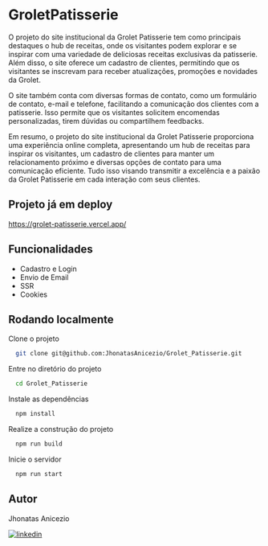 
# GroletPatisserie

O projeto do site institucional da Grolet Patisserie tem como principais destaques o hub de receitas, onde os visitantes podem explorar e se inspirar com uma variedade de deliciosas receitas exclusivas da patisserie. Além disso, o site oferece um cadastro de clientes, permitindo que os visitantes se inscrevam para receber atualizações, promoções e novidades da Grolet.

O site também conta com diversas formas de contato, como um formulário de contato, e-mail e telefone, facilitando a comunicação dos clientes com a patisserie. Isso permite que os visitantes solicitem encomendas personalizadas, tirem dúvidas ou compartilhem feedbacks.

Em resumo, o projeto do site institucional da Grolet Patisserie proporciona uma experiência online completa, apresentando um hub de receitas para inspirar os visitantes, um cadastro de clientes para manter um relacionamento próximo e diversas opções de contato para uma comunicação eficiente. Tudo isso visando transmitir a excelência e a paixão da Grolet Patisserie em cada interação com seus clientes.


## Projeto já em deploy

https://grolet-patisserie.vercel.app/


## Funcionalidades

- Cadastro e Login
- Envio de Email
- SSR
- Cookies


## Rodando localmente

Clone o projeto

```bash
  git clone git@github.com:JhonatasAnicezio/Grolet_Patisserie.git
```

Entre no diretório do projeto

```bash
  cd Grolet_Patisserie
```

Instale as dependências

```bash
  npm install
```

Realize a construção do projeto

```bash
  npm run build
```

Inicie o servidor

```bash
  npm run start
```


## Autor
Jhonatas Anicezio

[![linkedin](https://img.shields.io/badge/linkedin-0A66C2?style=for-the-badge&logo=linkedin&logoColor=white)](https://www.linkedin.com/in/jhonatas-anicezio/)
